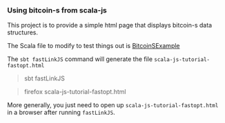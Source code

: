 ### Using bitcoin-s from scala-js 

This project is to provide a simple html page that displays bitcoin-s data structures.

The Scala file to modify to test things out is [BitcoinSExample](src/main/scala/org/bitcoins/simple/BitcoinSExample.scala)

The `sbt fastLinkJS` command will generate the file `scala-js-tutorial-fastopt.html`

> sbt fastLinkJS

> firefox scala-js-tutorial-fastopt.html

More generally, you just need to open up `scala-js-tutorial-fastopt.html` in a browser after running `fastLinkJS`.


